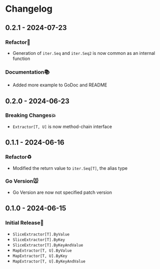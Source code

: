 # Changelog

## 0.2.1 - 2024-07-23

### Refactor🔨

- Generation of `iter.Seq` and `iter.Seq2` is now common as an internal function

### Documentation📚

- Added more example to GoDoc and README

## 0.2.0 - 2024-06-23

### Breaking Changes💥

- `Extractor[T, U]` is now method-chain interface

## 0.1.1 - 2024-06-16

### Refactor♻️

- Modified the return value to `iter.Seq[T]`, the alias type

### Go Version🐭

- Go Version are now not specified patch version

## 0.1.0 - 2024-06-15

### Initial Release🎉

- `SliceExtractor[T].ByValue`
- `SliceExtractor[T].ByKey`
- `SliceExtractor[T].ByKeyAndValue`
- `MapExtractor[T, U].ByValue`
- `MapExtractor[T, U].ByKey`
- `MapExtractor[T, U].ByKeyAndValue`
